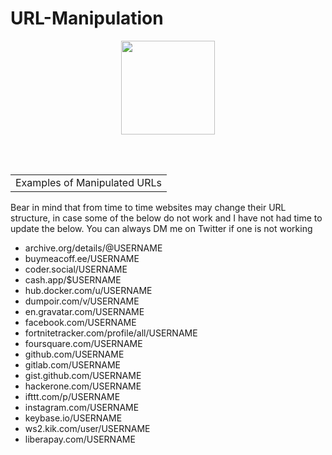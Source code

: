 # URL-Manipulation
<p align="center">
  <img width="150" height="150" src="https://www.cqcore.uk/wp-content/uploads/2021/04/cropped-cropped-Capture-2.png">
</p>
<br></br>
<table>
    <tr>
        <td>Examples of Manipulated URLs</td>
    </tr>
</table>
<p>Bear in mind that from time to time websites may change their URL structure, in case some of the below do not work and I have not had time to update the below. You can always DM me on Twitter if one is not working</p>
<ul>
  
 <li>archive.org/details/@USERNAME</li>

 <li>buymeacoff.ee/USERNAME</li>

 <li>coder.social/USERNAME</li>

 <li>cash.app/$USERNAME</li>

 <li>hub.docker.com/u/USERNAME</li>

 <li>dumpoir.com/v/USERNAME</li>

 <li>en.gravatar.com/USERNAME</li>

 <li>facebook.com/USERNAME</li>

 <li>fortnitetracker.com/profile/all/USERNAME</li>

 <li>foursquare.com/USERNAME</li>

 <li>github.com/USERNAME</li>

 <li>gitlab.com/USERNAME</li>

 <li>gist.github.com/USERNAME</li>

 <li>hackerone.com/USERNAME</li>

 <li>ifttt.com/p/USERNAME</li>

 <li>instagram.com/USERNAME</li>

 <li>keybase.io/USERNAME</li>

 <li>ws2.kik.com/user/USERNAME</li>

 <li>liberapay.com/USERNAME</li>
